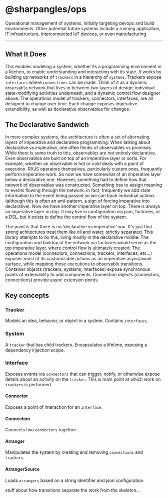 # @sharpangles/ops
Operational management of systems.  Initially targeting devops and build environments.  Other potential future systems include a running application, IT infrastructure, interconnected IoT devices, or even manufacturing.
___


## What It Does
This enables modeling a system, whether its a programming environment or a kitchen, to enable understanding and interacting with its state.
It works by building up networks of ```trackers``` in a hierarchy of ```systems```.  Trackers expose ```interfaces``` where ```connections``` can be made.
Think of it as a dynamic ```observable``` network that lives in between two layers of design: individual state-modifying activities underneath, and a dynamic control flow designer above.
The operations model of trackers, connectors, interfaces, are all designed to change over time.  Each change exposes imperative extensibility, as well as declarative observables for changes.

## The Declarative Sandwich
In more complex systems, the architecture is often a set of alternating layers of imperative and declarative programming.
When talking about declarative vs imperative, one often thinks of observables vs promises.  While there is some truth to this, observables are not entirely declarative.
Even observables are built on top of an imperative layer or sorts.  For example, whether an observable is hot or cold deals with a point of execution.
RXJS operators themselves, particularly custom ones, frequently perform imperative work.
So now we have somewhat of an imperative layer below a declarative one.  However, something had to define how that network of observables was constructed.  Something has to assign meaning to events flowing through the network.
In fact, frequently we add state information to the event being passed so we can track individual actions (although this is often an anti-pattern, a sign of forcing imperative into declarative).
Now we have another imperative layer on top.  There is always an imperative layer on top.  It may live in configuration via json, factories, or a DSL, but it exists to define the control flow of the system.

The point is that there is no 'declarative vs imperative' war.  It's just that strong achitectures treat them like oil and water, strictly separated.
This library attempts to do this, living mostly in the declarative middle.
The configuration and buildup of the network via factories would serve as the top imperative layer, where control flow is ultimately created.
The operations model (connectors, connections, trackers, interfaces, etc...) exposes most of its customizable actions as an imperative async/await surface, while mapping those executions to observable transitions.
Container objects (trackers, systems, interfaces) expose synchronous points of extensibility to add components.
Connection objects (connectors, connections) provide async extension points


## Key concepts

### Tracker
Models an idea, behavior, or object in a system.  Contains ```interfaces```.

### System
A ```tracker``` that has child trackers.  Encapsulates a lifetime, exposing a dependency injection scope.

### Interface
Exposes events via ```connectors``` that can trigger, notify, or otherwise expose details about an activity on the ```tracker```.
This is main point at which work on ```trackers``` is performed.

#### Connector
Exposes a point of interaction for an ```interface```.

#### Connection
Connects two ```connectors``` together.

#### Arranger
Manipulates the system by creating and removing ```connections``` and ```trackers```.

#### ArrangerSource
Loads ```arrangers``` based on a string identifier and json configuration.




stuff about how transitions separate the work from the skeleton...
